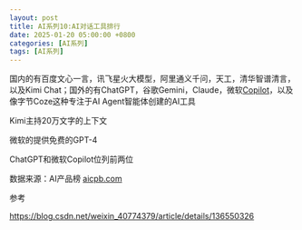 ```yaml
---
layout: post
title: AI系列10:AI对话工具排行
date: 2025-01-20 05:00:00 +0800
categories: [AI系列]
tags: [AI系列]
---
```

国内的有百度文心一言，讯飞星火大模型，阿里通义千问，天工，清华智谱清言，以及Kimi Chat；国外的有ChatGPT，谷歌Gemini，Claude，微软[Copilot](https://so.csdn.net/so/search?q=Copilot&spm=1001.2101.3001.7020)，以及像字节Coze这种专注于AI Agent智能体创建的AI工具

Kimi主持20万文字的上下文

微软的提供免费的GPT-4

ChatGPT和微软Copilot位列前两位

数据来源：AI产品榜 [aicpb.com](http://aicpb.com/)

参考

https://blog.csdn.net/weixin_40774379/article/details/136550326